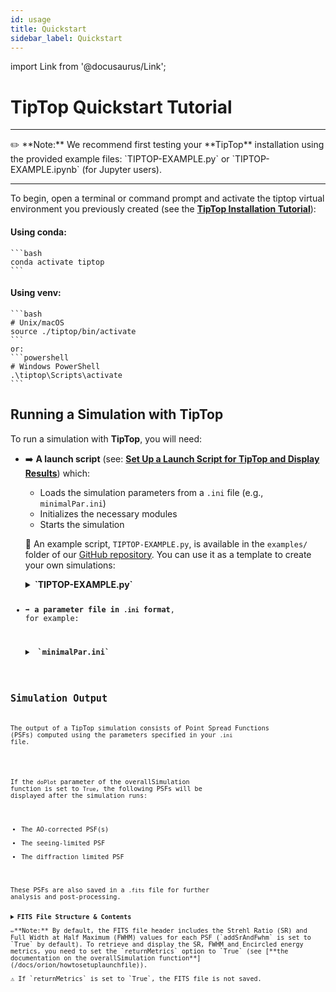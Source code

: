```yaml
---
id: usage
title: Quickstart
sidebar_label: Quickstart
---
```


import Link from '@docusaurus/Link';

# TipTop Quickstart Tutorial
<p align="justify">
<hr />
✏️ **Note:** We recommend first testing your **TipTop** installation using the provided example files: `TIPTOP-EXAMPLE.py` or `TIPTOP-EXAMPLE.ipynb` (for Jupyter users).
<hr />

To begin, open a terminal or command prompt and activate the tiptop virtual environment you previously created (see the [**TipTop Installation Tutorial**](/docs/general/installation.md)):<br/>
#### Using conda:
    ```bash
    conda activate tiptop
    ```
#### Using venv:
    ```bash
    # Unix/macOS
    source ./tiptop/bin/activate
    ```
    or:
    ```powershell
    # Windows PowerShell
    .\tiptop\Scripts\activate
    ```
</p>

## Running a Simulation with TipTop

To run a simulation with **TipTop**, you will need:
- ➡️ **A launch script** (see: [**Set Up a Launch Script for TipTop and Display Results**](/docs/orion/howtosetuplaunchfile)) which:
    - Loads the simulation parameters from a `.ini` file (e.g., `minimalPar.ini`)
    - Initializes the necessary modules
    - Starts the simulation 

    📄 An example script, `TIPTOP-EXAMPLE.py`, is available in the `examples/` folder of our [GitHub repository](https://github.com/astro-tiptop/TIPTOP). You can use it as a template to create your own simulations:
    <details>
    <summary><strong> `TIPTOP-EXAMPLE.py`</strong></summary>
    <pre><code>
    ```python
    from tiptop.tiptop import *
    plt.ion()

    overallSimulation("./", "minimalPar", './', 'test')
    ```
          </code></pre>

    ✏️ **Note:**     
    <div style={{marginTop:'-1.0rem'}}>    
        - The first and second arguments of `overallSimulation` are the path to the folder containing the input `.ini` file and the name of that file (without the extension).
        - The third and fourth arguments specify where to save the output results (in `.fits` format) and and the name of the resulting `.fits` file.

    A detailed documentation on the `overallSimulation` function can be found [**here**](/docs/orion/howtosetuplaunchfile#overallSimulation). 
    </div>
    </details> 

    📄 A more complete run script [(`TIPTOP_RUN_DISPLAY.py`)](/docs/orion/howtosetuplaunchfile#completerunfile), which extracts key performance metrics (e.g., Strehl ratio, FWHM) from the output file and generates PSF visualizations, is available  [**here**](/docs/orion/howtosetuplaunchfile#completerunfile). You can use it as a template and adapt the input/output paths, filenames, and plotting options for your own simulations.

- ➡️ **a parameter file in `.ini` format**, for example:
    <details>
  <summary><strong> `minimalPar.ini`</strong></summary>
   <pre><code>
    ```python
    [telescope]
    TelescopeDiameter=8.
    Resolution = 128

    [atmosphere]
    Seeing = 0.6

    [sources_science]
    Wavelength = [1.6e-6]
    Zenith = [0.]
    Azimuth = [0.]

    [sources_HO]
    Wavelength = 750e-9

    [sensor_science]
    PixelScale = 40
    FieldOfView = 256

    [sensor_HO]
    PixelScale = 832
    FieldOfView = 6
    NumberPhotons = [200.]
    SigmaRON = 0.

    [DM]
    NumberActuators = [20]
    DmPitchs = [0.25]
    ```
      </code></pre>
    </details> 

   A user-friendly interface is available to help you generate custom `.ini` files by selecting an instrument from the available options (see: [**Available AO Instruments**](/docs/orion/aoinstruments)) and specifying parameter values. Access it by clicking the button below:
    <div
        style={{ display: 'flex', justifyContent: 'center', alignItems:'center' }}
        >
        <Link to="/docs/orion/interactivetools" style={{
            display: 'inline-block',
            marginTop: '0.5rem',
            padding: '1.0rem 2.0rem',
            height: '3.5rem',
            verticalAlign: 'middle',
            backgroundColor: '#3578e5',
            color: '#fff',
            borderRadius: '0.5rem',
            textDecoration: 'none',
            fontWeight: 'bold',
            fontSize: '1.3rem',
            textAlign: 'center',
            lineHeight: 'normal',
        }}>
        Open .ini Parameter File Generator
    </Link>
    </div>


    ✏️ **Note:** For a detailed explanation of the `.ini` parameter file structure and syntax, please refer to the [**Parameter Files**](/docs/orion/parameterfiles.md) page. 
    Guidance on configuring **TipTop** for your chosen adaptive optics system is available in [**Set Up TipTop According to the AO Mode**](/docs/orion/howtosetup.md).

## Simulation Output

The output of a TipTop simulation consists of Point Spread Functions (PSFs) computed using the parameters specified in your `.ini` file. 

<!-- Outputs also includes seeing limited PSF, diffraction limited PSF and some useful metrics (SR, EE, FWHM, …) -->

If the `doPlot` parameter of the overallSimulation function is set to `True`, the following PSFs will be displayed after the simulation runs:
- The AO-corrected PSF(s)
- The seeing-limited PSF
- The diffraction limited PSF

These PSFs are also saved in a `.fits` file for further analysis and post-processing.
<details>
  <summary><strong>FITS File Structure & Contents</strong></summary>

The FITS file contains multiple HDUs (Header/Data Units), each storing different types of data related to the PSFs generated during the simulation. The content is organized as follows:
- **HDU 0 – PRIMARY**<br/>
    Contains metadata about the simulation, the instrument, and observational parameters. It does not contain image data but provides essential contextual information.
- **HDU 1 – AO-Corrected PSF**<br/>
    Stores the cube of AO-corrected PSFs as a multi-dimensional image array with dimensions (`FieldOfView`, `FieldOfView`, `Nsrc`, `Nwvl`), where `FieldOfView` corresponds to the camera’s field of view in pixels as defined in the `[sensor_science]` section of your `.ini` file, `Nsrc` is the number of science sources, and `Nwvl` is the number of wavelengths specified in the `Wavelength` parameter of the `[sources_science]` section.
- **HDU 2 – Seeing-Limited PSF** <br/>
    Contains the seeing-limited (open-loop) PSF in a 2D image array of size (`FieldOfView`, `FieldOfView`).
- **HDU 3 – Diffraction-Limited PSF**<br/>
    Contains the diffraction-limited PSF, also stored as a 2D image array of size  (`FieldOfView`, `FieldOfView`). 
    <!-- It represents the theoretical best-case optical response limited only by the telescope’s aperture and diffraction. -->
- **HDU 4 – PSDs (if `savePSDs=True`)**<br/>
    Contains the Power Spectral Density (PSD), stored as a 3D array.
    <!-- (`FieldOfView`, `FieldOfView`, `Nsrc`). -->
- **HDU 4 or 5 – Final PSFs Radial Profiles**<br/>
    Contains the 1D radial profiles of the PSFs, stored as an 3D array.<br/> ✏️Note: The HDU number depends on whether the PSDs are saved.

Here is an example FITS structure produced with the minimalPar.ini configuration:
```python
No.    Name      Ver    Type      Cards   Dimensions   Format
  0  PRIMARY       1 PrimaryHDU      84   ()      
  1                1 ImageHDU        21   (256, 256, 1)   float64 #AO-corrected PSFs
  2                1 ImageHDU        10   (256, 256)      float64 #Open-loop PSF   
  3                1 ImageHDU        10   (256, 256)      float64 #Diffraction limited PSF
  4                1 ImageHDU        11   (256, 256, 1)   float64 #High Order PSD (if saved)  
  5                1 ImageHDU        11   (128, 1, 2)     float64 #PSFs profiles

```

</details>
✏️**Note:** By default, the FITS file header includes the Strehl Ratio (SR) and Full Width at Half Maximum (FWHM) values for each PSF (`addSrAndFwhm` is set to `True` by default). To retrieve and display the SR, FWHM and Encircled energy metrics, you need to set the `returnMetrics` option to `True` (see [**the documentation on the overallSimulation function**](/docs/orion/howtosetuplaunchfile)).<br/>
⚠️ If `returnMetrics` is set to `True`, the FITS file is not saved.